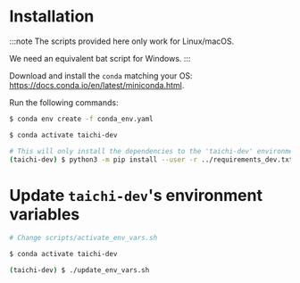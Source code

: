# Installation

:::note
The scripts provided here only work for Linux/macOS.

We need an equivalent bat script for Windows.
:::

Download and install the `conda` matching your OS: https://docs.conda.io/en/latest/miniconda.html.

Run the following commands:

```bash
$ conda env create -f conda_env.yaml

$ conda activate taichi-dev

# This will only install the dependencies to the 'taichi-dev' environment.
(taichi-dev) $ python3 -m pip install --user -r ../requirements_dev.txt
```

# Update `taichi-dev`'s environment variables

```bash
# Change scripts/activate_env_vars.sh

$ conda activate taichi-dev

(taichi-dev) $ ./update_env_vars.sh
```
